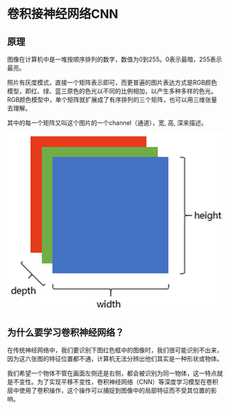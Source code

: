 # 卷积接神经网络CNN
## 原理
图像在计算机中是一堆按顺序排列的数字，数值为0到255。0表示最暗，255表示最亮。

照片有灰度模式，直接一个矩阵表示即可，而更普遍的图片表达方式是RGB颜色模型，即红、绿、蓝三原色的色光以不同的比例相加，以产生多种多样的色光。RGB颜色模型中，单个矩阵就扩展成了有序排列的三个矩阵，也可以用三维张量去理解。

其中的每一个矩阵又叫这个图片的一个channel（通道），宽, 高, 深来描述。

![image.png](https://raw.githubusercontent.com/lishiyu2006/picgo/main/cdning/202510081559415.png)

## 为什么要学习卷积神经网络？

在传统神经网络中，我们要识别下图红色框中的图像时，我们很可能识别不出来，因为这六张图的特征位置都不通，计算机无法分辨出他们其实是一种形状或物体。

我们希望一个物体不管在画面左侧还是右侧，都会被识别为同一物体，这一特点就是不变性。为了实现平移不变性，卷积神经网络（CNN）等深度学习模型在卷积层中使用了卷积操作，这个操作可以捕捉到图像中的局部特征而不受其位置的影响。